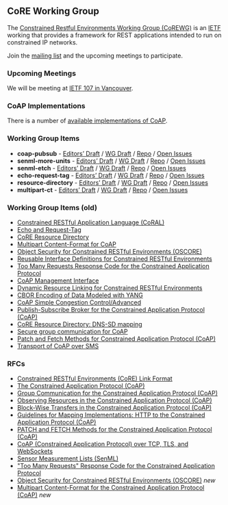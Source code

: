 ## CoRE Working Group

The [Constrained Restful Environments Working Group (CoREWG)](https://datatracker.ietf.org/wg/core/) is an [IETF](https://ietf.org/) working that provides a framework for REST applications intended to run on constrained IP networks.

Join the [mailing list](https://www.ietf.org/mailman/listinfo/core) and the upcoming meetings to participate.

### Upcoming Meetings

We will be meeting at [IETF 107 in Vancouver](https://www.ietf.org/how/meetings/107/).

### CoAP Implementations

There is a number of [available implementations of CoAP](http://coap.technology).

### Working Group Items


* **coap-pubsub** -
[Editors’ Draft](https://core-wg.github.io/coap-pubsub/draft-ietf-core-pubsub.html) /
[WG Draft](https://tools.ietf.org/html/draft-ietf-core-coap-pubsub) /
[Repo](https://github.com/core-wg/coap-pubsub) /
[Open Issues](https://github.com/core-wg/coap-pubsub/issues)
* **senml-more-units** -
[Editors’ Draft](https://core-wg.github.io/senml-more-units/#go.draft-ietf-core-senml-more-units.html) /
[WG Draft](https://tools.ietf.org/html/draft-ietf-core-senml-more-units) /
[Repo](https://github.com/core-wg/senml-more-units) /
[Open Issues](https://github.com/core-wg/senml-more-units/issues)
* **senml-etch** -
[Editors’ Draft](https://core-wg.github.io/senml-etch/#go.draft-ietf-core-senml-etch.html) /
[WG Draft](https://tools.ietf.org/html/draft-ietf-core-senml-etch) /
[Repo](https://github.com/core-wg/senml-etch) /
[Open Issues](https://github.com/core-wg/senml-etch/issues)
* **echo-request-tag** -
[Editors’ Draft](https://core-wg.github.io/echo-request-tag/draft-ietf-core-echo-request-tag.html) /
[WG Draft](https://tools.ietf.org/html/draft-ietf-core-echo-request-tag) /
[Repo](https://github.com/core-wg/echo-request-tag) /
[Open Issues](https://github.com/core-wg/echo-request-tag/issues)
* **resource-directory** -
[Editors’ Draft](https://core-wg.github.io/resource-directory/draft-ietf-core-resource-directory.html) /
[WG Draft](https://tools.ietf.org/html/draft-ietf-core-resource-directory) /
[Repo](https://github.com/core-wg/resource-directory) /
[Open Issues](https://github.com/core-wg/resource-directory/issues)
* **multipart-ct** -
[Editors’ Draft](https://core-wg.github.io/multipart-ct/draft-ietf-core-multipart-ct.html) /
[WG Draft](https://tools.ietf.org/html/draft-ietf-core-multipart-ct) /
[Repo](https://github.com/core-wg/multipart-ct) /
[Open Issues](https://github.com/core-wg/multipart-ct/issues)


### Working Group Items (old)

* [Constrained RESTful Application Language (CoRAL)](https://github.com/core-wg/coral)
* [Echo and Request-Tag](https://github.com/core-wg/echo-request-tag)
* [CoRE Resource Directory](https://github.com/core-wg/resource-directory)
* [Multipart Content-Format for CoAP](https://github.com/core-wg/multipart-ct)
* [Object Security for Constrained RESTful Environments (OSCORE)](https://github.com/core-wg/oscoap)
* [Reusable Interface Definitions for Constrained RESTful Environments](https://github.com/core-wg/interfaces)
* [Too Many Requests Response Code for the Constrained Application Protocol](https://github.com/core-wg/too-many-reqs)
* [CoAP Management Interface](https://github.com/core-wg/comi)
* [Dynamic Resource Linking for Constrained RESTful Environments](https://github.com/core-wg/dynlink)
* [CBOR Encoding of Data Modeled with YANG](https://github.com/core-wg/yang-cbor)
* [CoAP Simple Congestion Control/Advanced](https://github.com/core-wg/cocoa)
* [Publish-Subscribe Broker for the Constrained Application Protocol (CoAP)](https://github.com/core-wg/pubsub)
* [CoRE Resource Directory: DNS-SD mapping](https://github.com/core-wg/rd-dns-sd)
* [Secure group communication for CoAP](https://github.com/core-wg/oscore-groupcomm)
* [Patch and Fetch Methods for Constrained Application Protocol (CoAP)](https://github.com/core-wg/etch)
* [Transport of CoAP over SMS](https://github.com/core-wg/sms)



### RFCs

* [Constrained RESTful Environments (CoRE) Link Format](https://tools.ietf.org/html/rfc6690)
* [The Constrained Application Protocol (CoAP)](https://tools.ietf.org/html/rfc7252)
* [Group Communication for the Constrained Application Protocol (CoAP)](https://tools.ietf.org/html/rfc7390)
* [Observing Resources in the Constrained Application Protocol (CoAP)](https://tools.ietf.org/html/rfc7641)
* [Block-Wise Transfers in the Constrained Application Protocol (CoAP)](https://tools.ietf.org/html/rfc7959)
* [Guidelines for Mapping Implementations: HTTP to the Constrained Application Protocol (CoAP)](https://tools.ietf.org/html/rfc8075)
* [PATCH and FETCH Methods for the Constrained Application Protocol (CoAP)](https://tools.ietf.org/html/rfc8132)
* [CoAP (Constrained Application Protocol) over TCP, TLS, and WebSockets](https://tools.ietf.org/html/rfc8323)
* [Sensor Measurement Lists (SenML)](https://tools.ietf.org/html/rfc8428)
* ["Too Many Requests" Response Code for the Constrained Application Protocol](https://tools.ietf.org/html/rfc8516)
* [Object Security for Constrained RESTful Environments (OSCORE)](https://tools.ietf.org/html/rfc8613) *new*
* [Multipart Content-Format for the Constrained Application Protocol (CoAP)](https://tools.ietf.org/html/rfc8710) *new*